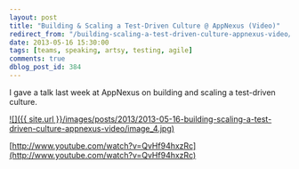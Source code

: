 ```yaml
---
layout: post
title: "Building & Scaling a Test-Driven Culture @ AppNexus (Video)"
redirect_from: "/building-scaling-a-test-driven-culture-appnexus-video/"
date: 2013-05-16 15:30:00
tags: [teams, speaking, artsy, testing, agile]
comments: true
dblog_post_id: 384
---
```

I gave a talk last week at AppNexus on building and scaling a test-driven culture.

<a href='http://www.youtube.com/watch?v=QvHf94hxzRc'>
  ![]({{ site.url }}/images/posts/2013/2013-05-16-building-scaling-a-test-driven-culture-appnexus-video/image_4.jpg)
</a>

[http://www.youtube.com/watch?v=QvHf94hxzRc](http://www.youtube.com/watch?v=QvHf94hxzRc)
